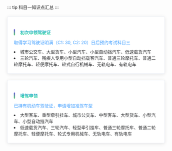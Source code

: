 ::: tip 科目一知识点汇总 
:::

<div class="panel-item" id="初次申领驾驶证">
  <h4 class="panel-title">初次申领驾驶证</h4>
  <p class="primary-color">取得学习驾驶证明满（C1: 30, C2: 20）日后预约考试科目三</p>
  <div class="panel-content">
    <li>城市公交车、大型货车、小型汽车、小型自动挡汽车、低速载货汽车</li>
    <li>三轮汽车、残疾人专用小型自动挡载客汽车、普通三轮摩托车、普通二轮摩托车、轻便摩托车、轮式自行机械车、无轨电车、有轨电车</li>
  </div>
</div>

<div class="panel-item" id="增驾申领">
  <h4 class="panel-title">增驾申领</h4>
  <p class="primary-color">已持有机动车驾驶证，申请增加准驾车型</p>
  <div class="panel-content">
    <li>大型客车、重型牵引挂车、城市公交车、中型客车、大型货车、小型汽车、小型自动挡汽车</li>
    <li>低速载货汽车、三轮汽车、轻型牵引挂车、普通三轮摩托车、普通二轮摩托车、轻便摩托车、轮式专用机械车、无轨电车、有轨电车</li>
  </div>
</div>

<style lang="scss" scoped>
.panel-item {
  overflow: hidden;

  margin-top: 20px;
  padding: 20px;

  color: #303133;
  border: 1px solid #ebeef5;
  border-radius: 4px;
  background-color: #fff;
  box-shadow: 0 2px 12px 0 rgba(0,0,0,.1);
  p {
    margin: 10px 0;
  }
  .panel-title {
    position: relative;

    margin-bottom: 12px;
    padding-left: 20px;

    background-image: -webkit-linear-gradient(90deg, rgb(47, 223, 150), rgb(22, 151, 211));
    -webkit-background-clip: text;

    -webkit-text-fill-color: transparent;
    &::before {
      position: absolute;
      top: 0;
      bottom: 0;
      left: 0;

      width: 4px;
      height: 100%;

      content: ' ';

      border-radius: 2px;
      background: linear-gradient(45deg, rgba(60, 216, 73, 0.801), rgba(67, 26, 216, 0.788));
    }
  }
  .panel-content {
    font-size: 14px;
  }
}
.danger-color {
  color: #e40000;
}
.primary-color {
  color: #409EFF;
}
.warning-color {
  color: #E6A23C;
}
.success-color {
  color: #67C23A;
}
.gray-color {
  color: #999;
}
.font-bold {
  font-weight: bold;
}
</style>
